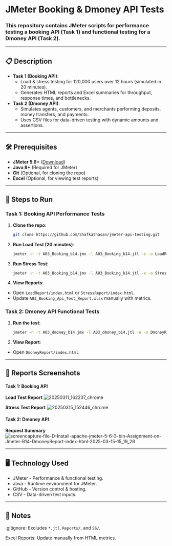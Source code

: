 # JMeter Booking & Dmoney API Tests

### This repository contains JMeter scripts for performance testing a booking API (Task 1) and functional testing for a Dmoney API (Task 2).

---

## 📋 Description

- **Task 1 (Booking API)**:
  - Load & stress testing for 120,000 users over 12 hours (simulated in 20 minutes).
  - Generates HTML reports and Excel summaries for throughput, response times, and bottlenecks.
- **Task 2 (Dmoney API)**:
  - Simulates agents, customers, and merchants performing deposits, money transfers, and payments.
  - Uses CSV files for data-driven testing with dynamic amounts and assertions.

---

## 🛠 Prerequisites

- **JMeter 5.6+** ([Download](https://jmeter.apache.org/download_jmeter.cgi))
- **Java 8+** (Required for JMeter)
- **Git** (Optional, for cloning the repo)
- **Excel** (Optional, for viewing test reports)

---

## 🚀 Steps to Run

### **Task 1: Booking API Performance Tests**

1. **Clone the repo**:

   ```bash
   git clone https://github.com/Shafkathasan/jmeter-api-testing.git
   ```

2. **Run Load Test (20 minutes)**:

   ```bash
   jmeter -n -t A03_Booking_b14.jmx -l A03_Booking_b14.jtl -e -o LoadReport
   ```

3. **Run Stress Test**:
   ```bash
   jmeter -n -t A03_Booking_b14.jmx -l A03_Booking_b14.jtl -e -o StressReport
   ```
4. **View Reports**:

- Open `LoadReport/index.html` or `StressReport/index.html`.
- Update `A03_Booking_Api_Test_Report.xlsx` manually with metrics.

### **Task 2: Dmoney API Functional Tests**

1. **Run the test**:

   ```bash
   jmeter -n -t A03_dmoney_b14.jmx -l A03_dmoney_b14.jtl -e -o DmoneyReport
   ```

2. **View Report**:

- Open `DmoneyReport/index.html`.

---

## 📸 Reports Screenshots

#### Task 1: Booking API

**Load Test Report**
![20250311_162237_chrome](https://github.com/user-attachments/assets/f3a27796-51c7-48a3-9e23-d6ef97a99e7c)

**Stress Test Report**
![20250315_152446_chrome](https://github.com/user-attachments/assets/22198f5d-4823-4a4e-af91-2f9e27833c72)

#### Task 2: Dmoney API

**Request Summary**
![screencapture-file-D-Install-apache-jmeter-5-6-3-bin-Assignment-on-Jmeter-B14-DmoneyReport-index-html-2025-03-15-15_19_28](https://github.com/user-attachments/assets/0868374b-b203-4355-8864-1ee50e8b5b99)

---

## 🖥 Technology Used
- JMeter - Performance & functional testing.
- Java - Runtime environment for JMeter.
- GitHub - Version control & hosting.
- CSV - Data-driven test inputs.

---

## 📝 Notes
.gitignore: Excludes `*.jtl`, `Reports/`, and `SS/`.

Excel Reports: Update manually from HTML metrics.
